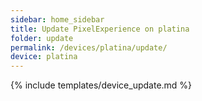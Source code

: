 ```yaml
---
sidebar: home_sidebar
title: Update PixelExperience on platina
folder: update
permalink: /devices/platina/update/
device: platina
---
```

{% include templates/device_update.md %}

